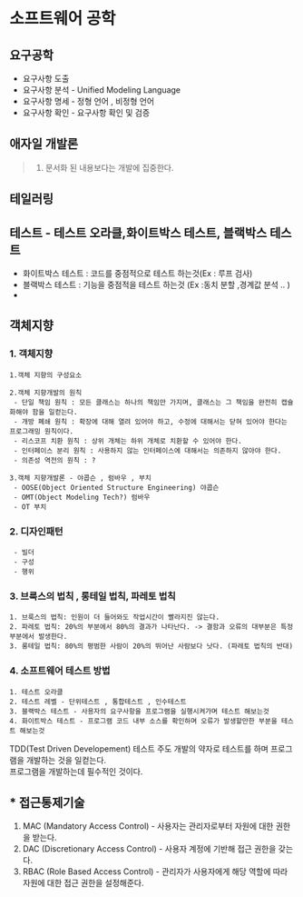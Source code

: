 # 소프트웨어 공학


## 요구공학

   - 요구사항 도출 
   - 요구사항 분석 - Unified Modeling Language
   - 요구사항 명세 - 정형 언어 , 비정형 언어
   - 요구사항 확인 - 요구사항 확인 및 검증

## 애자일 개발론 
  > 1) 문서화 된 내용보다는 개발에 집중한다.

## 테일러링

## 테스트 - 테스트 오라클,화이트박스 테스트, 블랙박스 테스트 
   - 화이트박스 테스트 : 코드를 중점적으로 테스트 하는것(Ex : 루프 검사)
   - 블랙박스 테스트 : 기능을 중점적을 테스트 하는것 (Ex :동치 분할 ,경계값 분석 .. )
   - 
## 객체지향

### 1. 객체지향
    
    1.객체 지향의 구성요소     

    2.객체 지향개발의 원칙
     - 단일 책임 원칙 : 모든 클래스는 하나의 책임만 가지며, 클래스는 그 책임을 완전히 캡슐화해야 함을 일컫는다.
     - 개방 폐쇄 원칙 : 확장에 대해 열려 있어야 하고, 수정에 대해서는 닫혀 있어야 한다는 프로그래밍 원칙이다.
     - 리스코프 치환 원칙 : 상위 개체는 하위 개체로 치환할 수 있어야 한다.
     - 인터페이스 분리 원칙 : 사용하지 않는 인터페이스에 대해서는 의존하지 않아야 한다. 
     - 의존성 역전의 원칙 : ?
    
    3.객체 지향개발론 - 야콥슨 , 럼바우 , 부치
     - OOSE(Object Oriented Structure Engineering) 야콥슨
     - OMT(Object Modeling Tech?) 럼바우
     - OT 부치

### 2. 디자인패턴
     - 빌더
     - 구성 
     - 행위 


### 3. 브룩스의 법칙 , 롱테일 법칙, 파레토 법칙

    1. 브룩스의 법칙: 인원이 더 들어와도 작업시간이 빨라지진 않는다.
    2. 파레토 법칙: 20%의 부분에서 80%의 결과가 나타난다. -> 결함과 오류의 대부분은 특정부분에서 발생한다.
    3. 롱테일 법칙: 80%의 평범한 사람이 20%의 뛰어난 사람보다 낫다. (파레토 법칙의 반대)


### 4. 소프트웨어 테스트 방법

    
    1. 테스트 오라클
    2. 테스트 레벨 - 단위테스트 , 통합테스트 , 인수테스트
    3. 블랙박스 테스트 - 사용자의 요구사항을 프로그램을 실행시켜가며 테스트 해보는것
    4. 화이트박스 테스트 - 프로그램 코드 내부 소스를 확인하며 오류가 발생할만한 부분을 테스트 해보는것

 TDD(Test Driven Developement) 테스트 주도 개발의 약자로 테스트를 하며 프로그램을 개발하는 것을 일컫는다.   
 프로그램을 개발하는데 필수적인 것이다.

## * 접근통제기술
 1. MAC (Mandatory Access Control) - 사용자는 관리자로부터 자원에 대한 권한을 받는다.
 2. DAC (Discretionary Access Control) - 사용자 계정에 기반해 접근 권한을 갖는다.
 3. RBAC (Role Based Access Control) - 관리자가 사용자에게 해당 역할에 따라 자원에 대한 접근 권한을 설정해준다.